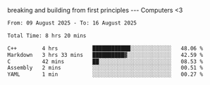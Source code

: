 breaking and building from first principles --- Computers <3

<!--START_SECTION:waka-->

```txt
From: 09 August 2025 - To: 16 August 2025

Total Time: 8 hrs 20 mins

C++        4 hrs           ████████████░░░░░░░░░░░░░   48.06 %
Markdown   3 hrs 33 mins   ██████████▓░░░░░░░░░░░░░░   42.59 %
C          42 mins         ██░░░░░░░░░░░░░░░░░░░░░░░   08.53 %
Assembly   2 mins          ░░░░░░░░░░░░░░░░░░░░░░░░░   00.51 %
YAML       1 min           ░░░░░░░░░░░░░░░░░░░░░░░░░   00.27 %
```

<!--END_SECTION:waka-->
